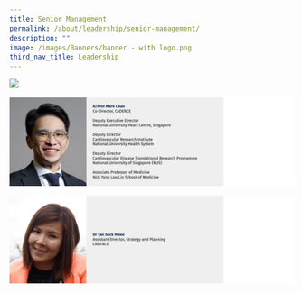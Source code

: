```yaml
---
title: Senior Management
permalink: /about/leadership/senior-management/
description: ""
image: /images/Banners/banner - with logo.png
third_nav_title: Leadership
---
```

![](/images/01_Leadership/02_Executive%20Committee/cadence%20-%2001.png)

![](/images/01_Leadership/02_Executive%20Committee/cadence%20-%2002.png)

![](/images/01_Leadership/02_Executive%20Committee/cadence%20-%2015.png)